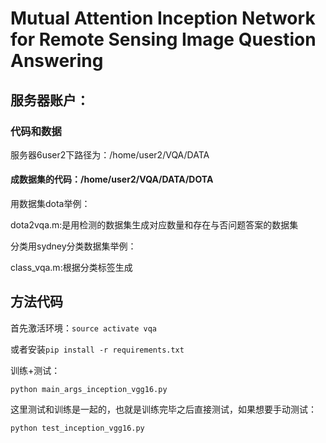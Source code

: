 # Mutual Attention Inception Network for Remote Sensing Image Question Answering

## 服务器账户：

### 代码和数据   

 服务器6user2下路径为：/home/user2/VQA/DATA



#### 成数据集的代码：/home/user2/VQA/DATA/DOTA

用数据集dota举例：

dota2vqa.m:是用检测的数据集生成对应数量和存在与否问题答案的数据集



分类用sydney分类数据集举例：

class_vqa.m:根据分类标签生成

## 方法代码

首先激活环境：`source activate vqa`

或者安装`pip install -r requirements.txt`

训练+测试：

`python main_args_inception_vgg16.py `

这里测试和训练是一起的，也就是训练完毕之后直接测试，如果想要手动测试：

`python test_inception_vgg16.py`













